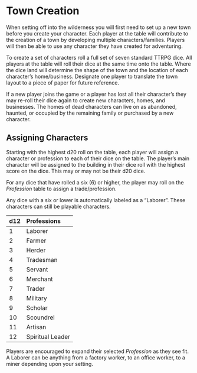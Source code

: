 # Town Creation
When setting off into the wilderness you will first need to set up a new town before you create your character. Each player at the table will contribute to the creation of a town by developing multiple characters/families. Players will then be able to use any character they have created for adventuring. 

To create a set of characters roll a full set of seven standard TTRPG dice. All players at the table will roll their dice at the same time onto the table. Where the dice land will determine the shape of the town and the location of each character’s home/business. Designate one player to translate the town layout to a piece of paper for future reference. 

If a new player joins the game or a player has lost all their character’s they may re-roll their dice again to create new characters, homes, and businesses. The homes of dead characters can live on as abandoned, haunted, or occupied  by the remaining family or purchased by a new character.  

## Assigning Characters 
Starting with the highest d20 roll on the table, each player will assign a character or profession to each of their dice on the table. The  player’s main character will be assigned to the building in their dice roll with the highest score on the dice. This may or may not be their d20 dice. 

For any dice that have rolled a six (6) or higher, the player may roll on the *Profession* table to assign a trade/profession. 

Any dice with a six or lower is automatically labeled as a “Laborer”. These characters can still be playable characters. 

| d12 | Professions |
|:--|:--|
| 1 | Laborer |
| 2 | Farmer |
| 3 | Herder |
| 4 | Tradesman |
| 5 | Servant |
| 6 | Merchant |
| 7 | Trader |
| 8 | Military |
| 9 | Scholar |
| 10 | Scoundrel |
| 11 | Artisan |
| 12 | Spiritual Leader |

Players are encouraged to expand their selected *Profession* as they see fit. A Laborer can be anything from a factory worker, to an office worker, to a miner depending upon your setting. 